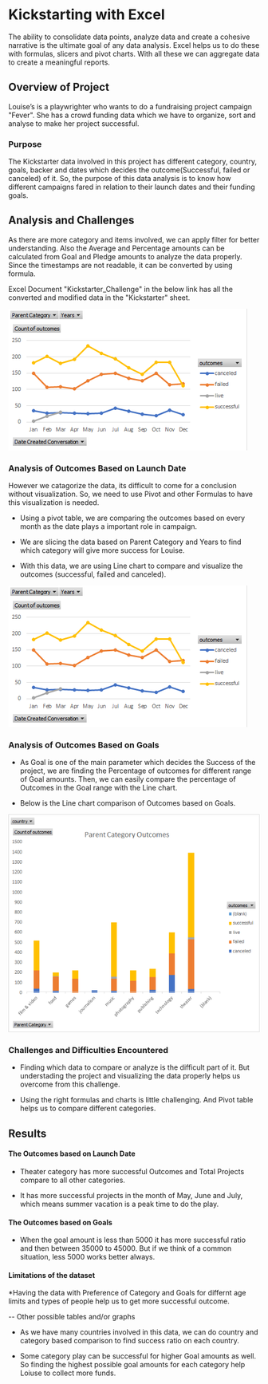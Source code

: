 
# Kickstarting with Excel

The ability to consolidate data points, analyze data and create a cohesive narrative is the ultimate goal of any data analysis. Excel helps us to do these with formulas, slicers and pivot charts. With all these we can aggregate data to create a meaningful reports. 

## Overview of Project

Louise’s is a playwrighter who wants to do a fundraising project campaign "Fever". She has a crowd funding data which we have to organize, sort and analyse to make her project successful.

### Purpose

The Kickstarter data involved in this project has different category, country, goals, backer and dates which decides the outcome(Successful, failed or canceled) of it. So, the purpose of this data analysis is to know how different campaigns fared in relation to their launch dates and their funding goals.


## Analysis and Challenges

As there are more category and items involved, we can apply filter for better understanding. Also the Average and Percentage amounts can be calculated from Goal and Pledge amounts to analyze the data properly. Since the timestamps are not readable, it can be converted by using formula. 

Excel Document "Kickstarter_Challenge" in the below link has all the converted and modified data in the "Kickstarter" sheet. 

![Kickstarter_Conversions](https://github.com/saranyadurairaju/module1-kickstarter-analysis/blob/main/Date_Based_chart.png)
 
### Analysis of Outcomes Based on Launch Date

However we catagorize the data, its difficult to come for a conclusion without visualization. So, we need to use Pivot and other Formulas to have this visualization is needed.

* Using a pivot table, we are comparing the outcomes based on every month as the date plays a important role in campaign. 

* We are slicing the data based on Parent Category and Years to find which category will give more success for Louise.

* With this data, we are using Line chart to compare and visualize the outcomes (successful, failed and canceled).

![date_based_chart](https://github.com/saranyadurairaju/module1-kickstarter-analysis/blob/main/Date_Based_chart.png)

### Analysis of Outcomes Based on Goals

* As Goal is one of the main parameter which decides the Success of the project, we are finding the Percentage of outcomes for different range of Goal amounts.  Then, we can easily compare the percentage of Outcomes in the Goal range with the Line chart.

* Below is the Line chart comparison of Outcomes based on Goals.

![parent_category_chart](https://github.com/saranyadurairaju/module1-kickstarter-analysis/blob/main/Parent_Category_chart.png)

### Challenges and Difficulties Encountered

* Finding which data to compare or analyze is the difficult part of it. But understading the project and visualizing the data properly helps us overcome from this challenge.

* Using the right formulas and charts is little challenging. And Pivot table helps us to compare different categories.

## Results

#### The Outcomes based on Launch Date

* Theater category has more successful Outcomes and Total Projects compare to all other categories. 

* It has more successful projects in the month of May, June and July, which means summer vacation is a peak time to do the play.

#### The Outcomes based on Goals
 
* When the goal amount is less than 5000 it has more successful ratio and then between 35000 to 45000. But if we think of a common situation, less 5000 works better always.

#### Limitations of the dataset

   *Having the data with Preference of Category and Goals for differnt age limits and types of people help us to get more successful outcome.  

-- Other possible tables and/or graphs

- As we have many countries involved in this data, we can do country and category based comparison to find success ratio on each country.

-  Some category play can be successful for higher Goal amounts as well. So finding the highest possible goal amounts for each category help Loiuse to collect more funds.


